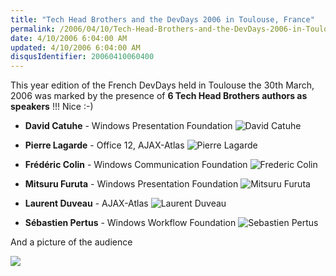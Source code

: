 ```yaml
---
title: "Tech Head Brothers and the DevDays 2006 in Toulouse, France"
permalink: /2006/04/10/Tech-Head-Brothers-and-the-DevDays-2006-in-Toulouse-France/
date: 4/10/2006 6:04:00 AM
updated: 4/10/2006 6:04:00 AM
disqusIdentifier: 20060410060400
---
```

This year edition of the French DevDays held in Toulouse the 30th March, 2006 was marked by the presence of **6 Tech Head Brothers authors as speakers** !!! Nice :-)
<!-- more -->
<p></p>

* **David Catuhe** - Windows Presentation Foundation ![David Catuhe](/images/2006/david.catuhe_192_192.jpg)

* **Pierre Lagarde** - Office 12, AJAX-Atlas ![Pierre Lagarde](/images/2006/pierre.lagarde_192_192.png)

* **Frédéric Colin** - Windows Communication Foundation ![Frederic Colin](/images/2006/frederic.colin_192_192.jpg)

* **Mitsuru Furuta** - Windows Presentation Foundation ![Mitsuru Furuta](/images/2006/mitsuru.furuta_192x192.jpg) 

* **Laurent Duveau** - AJAX-Atlas ![Laurent Duveau](/images/2006/laurent.duveau_192_192.jpg)

* **Sébastien Pertus** - Windows Workflow Foundation ![Sebastien Pertus](/images/2006/Sébastien.Pertus_192x192.jpg)

And a picture of the audience

![](/images/2006/salle.jpg)
